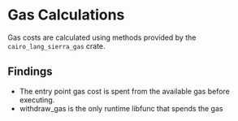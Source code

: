 # Gas Calculations

Gas costs are calculated using methods provided by the `cairo_lang_sierra_gas` crate.

## Findings

- The entry point gas cost is spent from the available gas before executing.
- withdraw_gas is the only runtime libfunc that spends the gas
